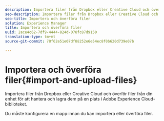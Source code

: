 ```yaml
---
description: Importera filer från Dropbox eller Creative Cloud och överför filer från din enhet för att hantera och lagra dem på en plats i Adobe Experience Cloud-biblioteket.
seo-description: Importera filer från Dropbox eller Creative Cloud och överför filer från din enhet för att hantera och lagra dem på en plats i Adobe Experience Cloud-biblioteket.
seo-title: Importera och överföra filer
solution: Experience Manager
title: Importera och överföra filer
uuid: 2ace4c62-7df9-4444-824d-078fc87d9150
translation-type: tm+mt
source-git-commit: 78f62e51e07df88252e6e54ec8f0b620d739e07b

---
```



# Importera och överföra filer{#import-and-upload-files}

Importera filer från Dropbox eller Creative Cloud och överför filer från din enhet för att hantera och lagra dem på en plats i Adobe Experience Cloud-biblioteket.

Du måste konfigurera en mapp innan du kan importera eller överföra filer.
